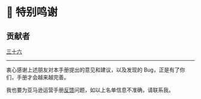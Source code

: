 # 🙏 特别鸣谢

## 贡献者

[三十六](https://sanshiliu.com/)

***

衷心感谢上述朋友对本手册提出的意见和建议，以及发现的 Bug，正是有了你们，手册才会越来越完善。

我也要为亚马逊运营手册[反馈](https://github.com/UGGKA/Amazon-Operations-Manual/issues)问题，如以上名单信息不准确，请联系我。
